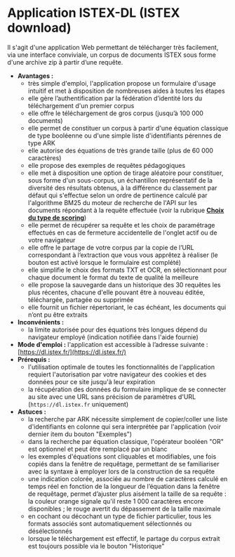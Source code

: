 # Application ISTEX-DL \(ISTEX download\)

Il s'agit d'une application Web permettant de télécharger très facilement, via une interface conviviale, un corpus de documents ISTEX sous forme d'une archive zip à partir d’une requête.

* **Avantages :**
  * très simple d'emploi, l'application propose un formulaire d'usage intuitif et met à disposition de nombreuses aides à toutes les étapes
  * elle gère l’authentification par la fédération d’identité lors du téléchargement d'un premier corpus
  * elle offre le téléchargement de gros corpus \(jusqu’à 100 000 documents\) 
  * elle permet de constituer un corpus à partir d'une équation classique de type booléenne ou d'une simple liste d'identifiants pérennes de type ARK  
  * elle autorise des équations de très grande taille \(plus de 60 000 caractères\)
  * elle propose des exemples de requêtes pédagogiques
  * elle met à disposition une option de tirage aléatoire pour constituer, sous forme d'un sous-corpus, un échantillon représentatif de la diversité des résultats obtenus, à la différence du classement par défaut qui s'effectue selon un ordre de pertinence calculé par l'algorithme BM25 du moteur de recherche de l'API sur les documents répondant à la requête effectuée \(voir la rubrique [**Choix du type de scoring**](../../api/results/scoring.md)\)
  * elle permet de récupérer sa requête et les choix de paramétrage effectués en cas de fermeture accidentelle de l'onglet actif ou de votre navigateur 
  * elle offre le partage de votre corpus par la copie de l’URL correspondant à l’extraction que vous vous apprêtez à réaliser \(le bouton est activé lorsque le formulaire est complété\) 
  * elle simplifie le choix des formats TXT et OCR, en sélectionnant pour chaque document le format du texte de qualité la meilleure
  * elle propose la sauvegarde dans un historique des 30 requêtes les plus récentes, chacune d'elle pouvant être à nouveau éditée, téléchargée, partagée ou supprimée
  * elle fournit un fichier répertoriant, le cas échéant, les documents qui n’ont pu être extraits  
* **Inconvénients :**
  * la limite autorisée pour des équations très longues dépend du navigateur employé \(indication notifiée dans l'aide fournie\)
* **Mode d'emploi :** l'application est accessible à l’adresse suivante : [https://dl.istex.fr/](https://dl.istex.fr/)
* **Prérequis :**
  * l'utilisation optimale de toutes les fonctionnalités de l'application requiert l'autorisation par votre navigateur des cookies et des données pour ce site jusqu'à leur expiration 
  * la récupération des données du formulaire implique de se connecter au site avec une URL sans précision de paramètres d'URL \(`https://dl.istex.fr` uniquement\)
* **Astuces :** 
  * la recherche par ARK nécessite simplement de copier/coller une liste d'identifiants en colonne qui sera interprétée par l'application \(voir dernier item du bouton "Exemples"\)
  * dans la recherche par équation classique, l'opérateur booléen "OR" est optionnel et peut être remplacé par un blanc
  * les exemples d'équations sont cliquables et modifiables, une fois copiés dans la fenêtre de requêtage, permettant de se familiariser avec la syntaxe à employer lors de la construction de sa requête
  * une indication colorée, associée au nombre de caractères calculé en temps réel en fonction de la longueur de l’équation dans la fenêtre de requêtage, permet d’ajuster plus aisément la taille de sa requête : la couleur orange signale qu'il reste 1 000 caractères encore disponibles ; le rouge avertit du dépassement de la taille maximale
  * en cochant ou décochant un type de fichier particulier, tous les formats associés sont automatiquement sélectionnés ou désélectionnés
  * lorsque le téléchargement est effectif, le partage du corpus extrait est toujours possible via le bouton "Historique"   





